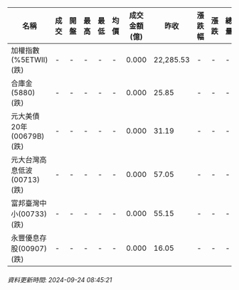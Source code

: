 | 名稱 | 成交 | 開盤 | 最高 | 最低 | 均價 | 成交金額(億) | 昨收 | 漲跌幅 | 漲跌 | 總量 | 昨量 | 振幅 |
| -------- | -------- | -------- | -------- |-------- | -------- | -------- |-------- |-------- |-------- | -------- | -------- |-------- |
|加權指數(%5ETWII) (跌)|-|-|-|-|-|0.000|22,285.53|-|-|-|-|0.00%|
|合庫金(5880) (跌)|-|-|-|-|-|0.000|25.85|-|-|-|-|0.00%|
|元大美債20年(00679B) (跌)|-|-|-|-|-|0.000|31.19|-|-|-|-|0.00%|
|元大台灣高息低波(00713) (跌)|-|-|-|-|-|0.000|57.05|-|-|-|-|0.00%|
|富邦臺灣中小(00733) (跌)|-|-|-|-|-|0.000|55.15|-|-|-|-|0.00%|
|永豐優息存股(00907) (跌)|-|-|-|-|-|0.000|16.05|-|-|-|-|0.00%|
###### 資料更新時間: 2024-09-24 08:45:21